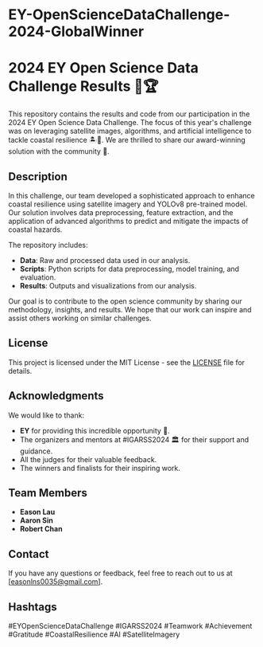 # EY-OpenScienceDataChallenge-2024-GlobalWinner

# 2024 EY Open Science Data Challenge Results 🥇🏆

This repository contains the results and code from our participation in the 2024 EY Open Science Data Challenge. The focus of this year's challenge was on leveraging satellite images, algorithms, and artificial intelligence to tackle coastal resilience 🏝️🌊. We are thrilled to share our award-winning solution with the community 🎉.

## Description

In this challenge, our team developed a sophisticated approach to enhance coastal resilience using satellite imagery and YOLOv8 pre-trained model. Our solution involves data preprocessing, feature extraction, and the application of advanced algorithms to predict and mitigate the impacts of coastal hazards.

The repository includes:

- **Data**: Raw and processed data used in our analysis.
- **Scripts**: Python scripts for data preprocessing, model training, and evaluation.
- **Results**: Outputs and visualizations from our analysis.

Our goal is to contribute to the open science community by sharing our methodology, insights, and results. We hope that our work can inspire and assist others working on similar challenges.

## License

This project is licensed under the MIT License - see the [LICENSE](LICENSE) file for details.

## Acknowledgments

We would like to thank:

- **EY** for providing this incredible opportunity 💛.
- The organizers and mentors at #IGARSS2024 🏛️ for their support and guidance.
- All the judges for their valuable feedback.
- The winners and finalists for their inspiring work.

## Team Members

- **Eason Lau**
- **Aaron Sin**
- **Robert Chan**

## Contact

If you have any questions or feedback, feel free to reach out to us at [easonlns0035@gmail.com].

## Hashtags

#EYOpenScienceDataChallenge #IGARSS2024 #Teamwork #Achievement #Gratitude #CoastalResilience #AI #SatelliteImagery
